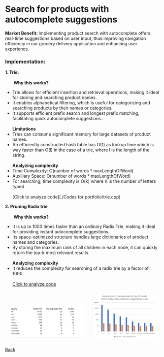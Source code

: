 # Search for products with autocomplete suggestions 
<b> Market Benefit:  </b>
Implementing product search with autocomplete offers real-time suggestions based on user input, thus improving navigation efficiency in our grocery delivery application and enhancing user experience.<br>
### Implementation:
<b> 1. Trie: </b><br><br>
&nbsp;&nbsp;&nbsp;&nbsp;&nbsp;&nbsp;&nbsp;<b>Why this works?</b>
 - Trie allows for efficient insertion and retrieval operations, making it ideal for storing and searching product names.
 - It enables alphabetical filtering, which is useful for categorizing and searching products by their names or categories.
 - It supports efficient prefix search and longest prefix matching, facilitating quick autocomplete suggestions..<br><br>
<b>Limitations  </b>
 - Tries can consume significant memory for large datasets of product names.
 - An efficiently constructed hash table has O(1) as lookup time which is way faster than O(l) in the case of a trie, where l is the length of the string. <br><br>
<b>Analyzing complexity </b>
 - Time Complexity: O(number of words * maxLengthOfWord)
 - Auxiliary Space: O(number of words * maxLengthOfWord)
 - For searching, time complexity is O(k) where K is the number of letters typed <br><br>
 [Click to analyze code](./Codes for portfolio/trie.cpp)
  
<b> 2. Pruning Radix trie </b><br><br>
&nbsp;&nbsp;&nbsp;&nbsp;&nbsp;&nbsp;&nbsp;<b>Why this works?</b>
  - It is up to 1000 times faster than an ordinary Radix Trie, making it ideal for providing instant autocomplete suggestions.
  - Its space-optimized structure handles large dictionaries of product names and categories.
  - By storing the maximum rank of all children in each node, it can quickly return the top-k most relevant results. <br><br>
<b>Analyzing complexity </b>
  - It reduces the complexity for searching of a radix trie by a factor of 1000. <br><br>
[Click to analyze code](https://github.com/otto-de/PyPruningRadixTrie)


<p align="center">
  <img src="images/trie-pruning.png" alt="Image 1" width="49%" style="display: inline-block; margin: 10px;">
  <img src="images/trie-pruning1.png" alt="Image 2" width="41%" style="display: inline-block; margin: 10px;">
</p>




  









[Back](README.md#applying-dsa-to-achieve-key-functionalities)

